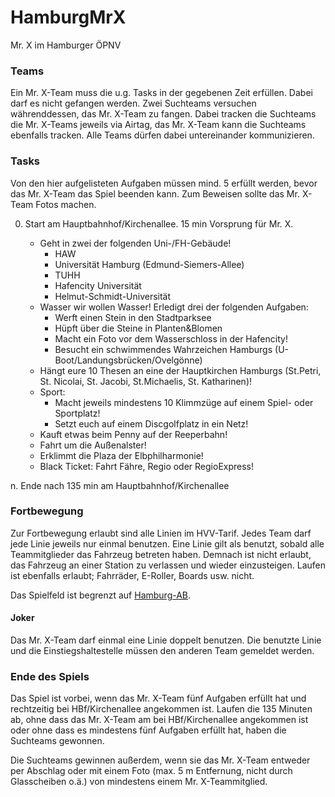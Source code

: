 # HamburgMrX
Mr. X im Hamburger ÖPNV

### Teams
Ein Mr. X-Team muss die u.g. Tasks in der gegebenen Zeit erfüllen. Dabei darf es nicht gefangen werden. Zwei Suchteams versuchen währenddessen, das Mr. X-Team zu fangen. Dabei tracken die Suchteams die Mr. X-Teams jeweils via Airtag, das Mr. X-Team kann die Suchteams ebenfalls tracken. Alle Teams dürfen dabei untereinander kommunizieren.

### Tasks
Von den hier aufgelisteten Aufgaben müssen mind. 5 erfüllt werden, bevor das Mr. X-Team das Spiel beenden kann. Zum Beweisen sollte das Mr. X-Team Fotos machen.

0. Start am Hauptbahnhof/Kirchenallee. 15 min Vorsprung für Mr. X.

   * Geht in zwei der folgenden Uni-/FH-Gebäude!
     * HAW
     * Universität Hamburg (Edmund-Siemers-Allee)
     * TUHH
     * Hafencity Universität
     * Helmut-Schmidt-Universität
   * Wasser wir wollen Wasser! Erledigt drei der folgenden Aufgaben: 
     * Werft einen Stein in den Stadtparksee
     * Hüpft über die Steine in Planten&Blomen
     * Macht ein Foto vor dem Wasserschloss in der Hafencity!
     * Besucht ein schwimmendes Wahrzeichen Hamburgs (U-Boot/Landungsbrücken/Ovelgönne)
   * Hängt eure 10 Thesen an eine der Hauptkirchen Hamburgs (St.Petri, St. Nicolai, St. Jacobi, St.Michaelis, St. Katharinen)!
   * Sport:
     * Macht jeweils mindestens 10 Klimmzüge auf einem Spiel- oder Sportplatz!
     * Setzt euch auf einem Discgolfplatz in ein Netz!
   * Kauft etwas beim Penny auf der Reeperbahn!
   * Fahrt um die Außenalster!
   * Erklimmt die Plaza der Elbphilharmonie!
   * Black Ticket: Fahrt Fähre, Regio oder RegioExpress!
   

n. Ende nach 135 min am Hauptbahnhof/Kirchenallee

### Fortbewegung
Zur Fortbewegung erlaubt sind alle Linien im HVV-Tarif. Jedes Team darf jede Linie jeweils nur einmal benutzen. Eine Linie gilt als benutzt, sobald alle Teammitglieder das Fahrzeug betreten haben. Demnach ist nicht erlaubt, das Fahrzeug an einer Station zu verlassen und wieder einzusteigen. Laufen ist ebenfalls erlaubt; Fahrräder, E-Roller, Boards usw. nicht.

Das Spielfeld ist begrenzt auf [Hamburg-AB](https://www.hvv.de/resource/blob/22142/1265395dd811e068d2ffea979cc6456f/hvv_usar-plan.pdf).

#### Joker 
Das Mr. X-Team darf einmal eine Linie doppelt benutzen. Die benutzte Linie und die Einstiegshaltestelle müssen den anderen Team gemeldet werden.

### Ende des Spiels
Das Spiel ist vorbei, wenn das Mr. X-Team fünf Aufgaben erfüllt hat und rechtzeitig bei HBf/Kirchenallee angekommen ist. Laufen die 135 Minuten ab, ohne dass das Mr. X-Team am bei HBf/Kirchenallee angekommen ist oder ohne dass es mindestens fünf Aufgaben erfüllt hat, haben die Suchteams gewonnen.

Die Suchteams gewinnen außerdem, wenn sie das Mr. X-Team entweder per Abschlag oder mit einem Foto (max. 5 m Entfernung, nicht durch Glasscheiben o.ä.) von mindestens einem Mr. X-Teammitglied.
